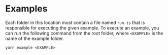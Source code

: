 # Examples

Each folder in this location must contain a file named `run.ts` that is
responsible for executing the given example. To execute an example, you can
run the following command from the root folder, where `<EXAMPLE>` is the name
of the example folder.

```shell
yarn example <EXAMPLE>
```
